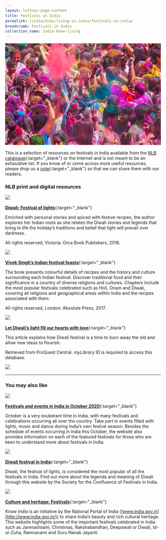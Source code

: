 ```yaml
---
layout: leftnav-page-content
title: Festivals in India
permalink: /india/know/living-in-india/festivals-in-india/
breadcrumb: Festivals in India
collection_name: india-know-living
---
```


<img src="\images\india-living\festivals-in-india.jpg" alt="festivals in india" style="width:800px;" />

This is a selection of resources on festivals in India available from the [NLB catalogue](http://catalogue.nlb.gov.sg/){:target="_blank"} or the Internet and is not meant to be an exhaustive list. If you know of or come across more useful resources, please drop us a [note](mailto:ref@nlb.gov.sg){:target="_blank"} so that we can share them with our readers.

### **NLB print and digital resources**

<img src="/images/book-covers/Diwali-Festival-of-lights.jpg" style="width:150px;" />

[**Diwali: Festival of lights**](http://eservice.nlb.gov.sg/item_holding.aspx?bid=202664597){:target="_blank"}

Enriched with personal stories and spiced with festive recipes, the author explores her Indian roots as she relates the Diwali stories and legends that bring to life the holiday’s traditions and belief that light will prevail over darkness.

All rights reserved, Victoria: Orca Book Publishers, 2016.

<img src="/images/book-covers/Vivek-Singh’s-Indian-festival-feasts.jpg" style="width:150px;" />

[**Vivek Singh’s Indian festival feasts**](http://eservice.nlb.gov.sg/item_holding.aspx?bid=202937277){:target="_blank"}

The book presents colourful details of recipes and the history and culture surrounding each Indian festival. Discover traditional food and their significance in a country of diverse religions and cultures. Chapters include the most popular festivals celebrated such as Holi, Onam and Diwali, covering all religions and geographical areas within India and the recipes associated with them.

All rights reserved, London: Absolute Press, 2017.

<img src="/images/resources/Database 2.jpg" style="width:180px;" />

[**Let Diwali’s light fill our hearts with love**](http://eresources.nlb.gov.sg/Main/browse/resource/1111){:target="_blank"}

This article explains how Diwali festival is a time to burn away the old and allow new ideas to flourish. 

Retrieved from ProQuest Central. *myLibrary* ID is required to access this database.

<img src="/images/resources/Database 1.jpg" style="width:180px;" />

---

### **You may also like**

<img src="/images/resources/Article 1.jpg" style="width:180px;" />

[**Festivals and events in India in October 2020**](https://www.tripsavvy.com/october-india-festivals-and-events-guide-1539301){:target="_blank"}

October is a very exuberant time in India, with many festivals and celebrations occurring all over the country. Take part in events filled with lights, music and dance during India’s own festive season. Besides the schedule of events occurring in India this October, the website also provides information on each of the featured festivals for those who are keen to understand more about festivals in India. 


<img src="/images/resources/Article 2.jpg" style="width:180px;" />


[**Diwali festival in India**](http://www.diwalifestival.org/){:target="_blank"}

Diwali, the festival of lights, is considered the most popular of all the festivals in India. Find out more about the legends and meaning of Diwali through this website by the Society for the Confluence of Festivals in India.

<img src="/images/resources/Article 4.jpg" style="width:180px;" />

[**Culture and heritage: Festivals**](http://knowindia.gov.in/culture-and-heritage/festivals.php){:target="_blank"}

*Know India* is an initiative by the National Portal of India ([www.india.gov.in](http://www.india.gov.in/)) to share India’s beauty and rich cultural heritage. This website highlights some of the important festivals celebrated in India such as Janmashtami, Christmas, Rakshabandhan, Deepawali or Diwali, Id-ul-Zuha, Ramnavami and Guru Nanak Jayanti.